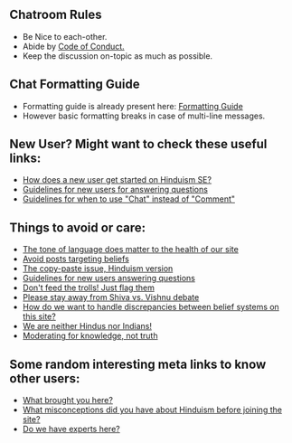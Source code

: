 
## Chatroom Rules

-   Be Nice to each-other.
-   Abide by  [Code of Conduct.](https://hinduism.stackexchange.com/conduct)
-   Keep the discussion on-topic as much as possible.

## Chat Formatting Guide

-   Formatting guide is already present here:  [Formatting Guide](https://hinduism.stackexchange.com/help/formatting)
-   However basic formatting breaks in case of multi-line messages.

## New User? Might want to check these useful links:

-   [How does a new user get started on Hinduism SE?](https://hinduism.meta.stackexchange.com/q/33/647)
-   [Guidelines for new users for answering questions](https://hinduism.meta.stackexchange.com/questions/125/guidelines-for-new-users-for-answering-questions)
-   [Guidelines for when to use "Chat" instead of "Comment"](https://hinduism.meta.stackexchange.com/q/485/1049)

## Things to avoid or care:

- [The tone of language does matter to the health of our site](https://hinduism.meta.stackexchange.com/q/1600/93)
- [Avoid posts targeting beliefs](https://hinduism.meta.stackexchange.com/q/1122/93)
- [The copy-paste issue, Hinduism version](https://hinduism.meta.stackexchange.com/q/48/93)
- [Guidelines for new users answering questions](https://hinduism.meta.stackexchange.com/q/125/93)
- [Don't feed the trolls! Just flag them](https://hinduism.meta.stackexchange.com/q/1323/93)
- [Please stay away from Shiva vs. Vishnu debate](https://hinduism.meta.stackexchange.com/q/1033/93)
- [How do we want to handle discrepancies between belief systems on this site?](https://hinduism.meta.stackexchange.com/a/21/93)
- [We are neither Hindus nor Indians!](https://hinduism.meta.stackexchange.com/q/1499/93)
- [Moderating for knowledge, not truth](https://hinduism.meta.stackexchange.com/q/1320/93)


## Some random interesting meta links to know other users:

-   [What brought you here?](https://hinduism.meta.stackexchange.com/q/967/647)
-   [What misconceptions did you have about Hinduism before joining the site?](https://hinduism.meta.stackexchange.com/q/892/93)
-   [Do we have experts here?](https://hinduism.meta.stackexchange.com/q/16/93)
